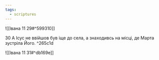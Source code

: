 ```yaml
---
tags:
  - scriptures
---
```


![[Івана 11 29#^599310]]

30 А Ісус не ввійшов був іще до села, а знаходивсь на місці, де Марта зустріла Його. ^265c1d

![[Івана 11 31#^db169e]]